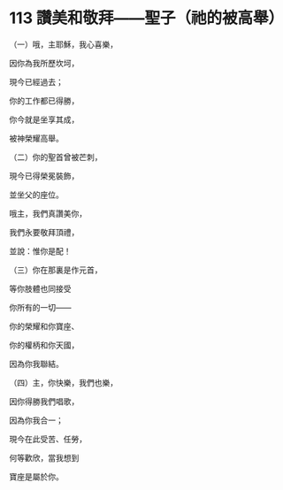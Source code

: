 # 113 讚美和敬拜——聖子（祂的被高舉）

（一）哦，主耶穌，我心喜樂，

因你為我所歷坎坷，

現今已經過去；

你的工作都已得勝，

你今就是坐享其成，

被神榮耀高舉。

（二）你的聖首曾被芒刺，

現今已得榮冕裝飾，

並坐父的座位。

哦主，我們真讚美你，

我們永要敬拜頂禮，

並說：惟你是配！

（三）你在那裏是作元首，

等你肢體也同接受

你所有的一切——

你的榮耀和你寶座、

你的權柄和你天國，

因為你我聯結。

（四）主，你快樂，我們也樂，

因你得勝我們唱歌，

因為你我合一；

現今在此受苦、任勞，

何等歡欣，當我想到

寶座是屬於你。


